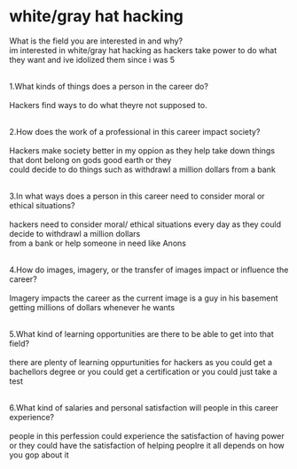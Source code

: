 # white/gray hat hacking
<html>
 <body>
 What is the field you are interested in and why? <br>
im interested in white/gray hat hacking as hackers take power to do what they want and ive idolized them since i was 5<br><br>

1.What kinds of things does a person in the career do?<br><br>
Hackers find ways to do what theyre not supposed to.<br><br>

2.How does the work of a professional in this career impact society?<br><br>
Hackers make society better in my oppion as they help take down things that dont belong on gods good earth or they <br>could decide to do things such as withdrawl a million dollars from a bank<br><br>

3.In what ways does a person in this career need to consider moral or ethical situations?<br><br>
hackers need to consider moral/ ethical situations every day as they could decide to withdrawl a million dollars <br> from a bank or help someone in need like Anons<br><br>

4.How do images, imagery, or the transfer of images impact or influence the career?<br><br>
Imagery impacts the career as the current image is a guy in his basement getting millions of dollars whenever he wants<br><br>

5.What kind of learning opportunities are there to be able to get into that field?<br><br>
there are plenty of learning oppurtunities for hackers as you could get a bachellors degree or you could get a certification or you could just take a test<br><br>

6.What kind of salaries and personal satisfaction will people in this career experience?<br><br>
people in this perfession could experience the satisfaction of having power or they could have the satisfaction of helping peoplre it all depends on how you gop about it
</body>
</html>
